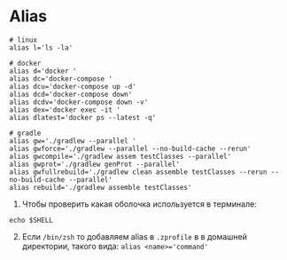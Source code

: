 # Alias

```shell
# linux
alias l='ls -la'

# docker
alias d='docker '
alias dc='docker-compose '
alias dcu='docker-compose up -d'
alias dcd='docker-compose down'
alias dcdv='docker-compose down -v'
alias dex='docker exec -it '
alias dlatest='docker ps --latest -q'

# gradle
alias gw='./gradlew --parallel '
alias gwforce='./gradlew --parallel --no-build-cache --rerun'
alias gwcompile='./gradlew assem testClasses --parallel'
alias gwprot='./gradlew genProt --parallel'
alias gwfullrebuild='./gradlew clean assemble testClasses --rerun --no-build-cache --parallel'
alias rebuild='./gradlew assemble testClasses'
```


1. Чтобы проверить какая оболочка используется в терминале:

```shell
echo $SHELL
```

2. Если `/bin/zsh` то добавляем alias в `.zprofile` в в домашней директории, такого вида: `alias <name>='command'`
